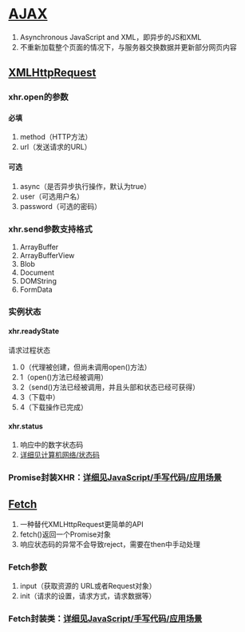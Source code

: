 # [AJAX](https://developer.mozilla.org/zh-CN/docs/Learn/JavaScript/Client-side_web_APIs/Fetching_data#xmlhttprequest)
1. Asynchronous JavaScript and XML，即异步的JS和XML
2. 不重新加载整个页面的情况下，与服务器交换数据并更新部分网页内容

## [XMLHttpRequest](https://developer.mozilla.org/zh-CN/docs/Web/API/XMLHttpRequest)

### xhr.open的参数

#### 必填

1. method（HTTP方法）
2. url（发送请求的URL）

#### 可选

1. async（是否异步执行操作，默认为true）
2. user（可选用户名）
3. password（可选的密码）

### xhr.send参数支持格式

1. ArrayBuffer
2. ArrayBufferView
3. Blob
4. Document
5. DOMString
6. FormData

### 实例状态

#### xhr.readyState

请求过程状态
1. 0（代理被创建，但尚未调用open()方法）
2. 1（open()方法已经被调用）
3. 2（send()方法已经被调用，并且头部和状态已经可获得）
4. 3（下载中）
5. 4（下载操作已完成）

#### xhr.status

1. 响应中的数字状态码
2. [详细见计算机网络/状态码](../../计算机网络/07-状态码.md)

### Promise封装XHR：[详细见JavaScript/手写代码/应用场景](../08-代码手写/06-应用场景.md)

## [Fetch](https://developer.mozilla.org/zh-CN/docs/Web/API/Fetch_API/Using_Fetch)

1. 一种替代XMLHttpRequest更简单的API
2. fetch()返回一个Promise对象
3. 响应状态码的异常不会导致reject，需要在then中手动处理

### Fetch参数

1. input（获取资源的 URL或者Request对象）
2. init（请求的设置，请求方式，请求数据等）

### Fetch封装类：[详细见JavaScript/手写代码/应用场景](../08-代码手写/06-应用场景.md)
